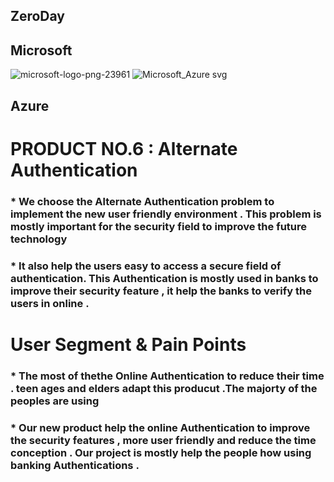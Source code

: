 
## ZeroDay


## Microsoft 
![microsoft-logo-png-23961](https://user-images.githubusercontent.com/73026586/191203088-777841ed-e380-473b-93aa-218ac6f906e1.png)    ![Microsoft_Azure svg](https://user-images.githubusercontent.com/73026586/191200217-5cc3a638-0b46-4cd4-bfad-15f5f99343e0.png)


## Azure




# PRODUCT NO.6 : Alternate Authentication
   ### * We choose the Alternate Authentication problem to implement the new user friendly environment . This problem is mostly important for the security field to improve the future technology
   
  ###  * It also help the users easy to access a secure field of authentication. This Authentication is mostly used in banks to improve their security feature , it help the banks to verify the users in online .
  
 # User Segment & Pain Points
     
   ### * The most of thethe Online Authentication to reduce their time .  teen ages and elders adapt this producut .The majorty of the peoples are using
   
   ### * Our new product help the online Authentication to improve the security features , more user friendly and reduce the time conception . Our project is mostly help the people how using banking Authentications . 


